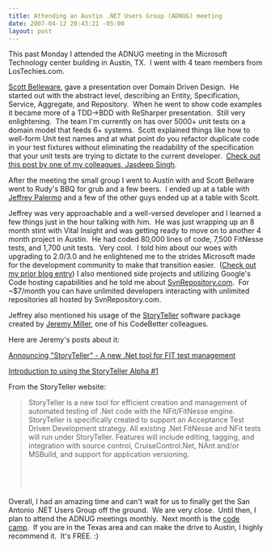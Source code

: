 ```yaml
---
title: Attending an Austin .NET Users Group (ADNUG) meeting
date: 2007-04-12 20:43:21 -05:00
layout: post
---
```


This past Monday I attended the ADNUG meeting in the Microsoft Technology center building in Austin, TX.  I went with 4 team members from LosTechies.com.

[Scott Belleware](http://codebetter.com/blogs/scott.bellware/default.aspx), gave a presentation over Domain Driven Design.  He started out with the abstract level, describing an Entity, Specification, Service, Aggregate, and Repository.  When he went to show code examples it became more of a TDD->BDD with ReSharper presentation.  Still very enlightening.  The team I'm currently on has over 5000+ unit tests on a domain model that feeds 6+ systems.  Scott explained things like how to well-form Unit test names and at what point do you refactor duplicate code in your test fixtures without eliminating the readability of the specification that your unit tests are trying to dictate to the current developer.  [Check out this post by one of my colleagues, Jasdeep Singh](http://www.lostechies.com/blogs/jasdeep_singh/archive/2007/04/10/self-documenting-unit-tests.aspx).

After the meeting the small group I went to Austin with and Scott Bellware went to Rudy's BBQ for grub and a few beers.  I ended up at a table with [Jeffrey Palermo](http://codebetter.com/blogs/jeffrey.palermo/default.aspx) and a few of the other guys ended up at a table with Scott.

Jeffrey was very approachable and a well-versed developer and I learned a few things just in the hour talking with him.  He was just wrapping up an 8 month stint with Vital Insight and was getting ready to move on to another 4 month project in Austin.  He had coded 80,000 lines of code, 7,500 FitNesse tests, and 1,700 unit tests.  Very cool.  I told him about our woes with upgrading to 2.0/3.0 and he enlightened me to the strides Microsoft made for the development community to make that transition easier.  ([Check out my prior blog entry](http://www.lostechies.com/blogs/jason_meridth/archive/2007/04/10/visual-studio-2005-web-application-projects-download.aspx)) I also mentioned side projects and utilizing Google's Code hosting capabilities and he told me about [SvnRepository.com](http://www.svnrepository.com).  For ~$7/month you can have unlimited developers interacting with unlimited repositories all hosted by SvnRepository.com.

Jeffrey also mentioned his usage of the [StoryTeller](http://storyteller.tigris.org) software package created by [Jeremy Miller](http://codebetter.com/blogs/jeremy.miller/default.aspx), one of his CodeBetter colleagues.

Here are Jeremy's posts about it:

[Announcing "StoryTeller" - A new .Net tool for FIT test management](http://codebetter.com/blogs/jeremy.miller/archive/2006/10/17/Announcing-_2200_StoryTeller_2200_---A-new-.Net-tool-for-FIT-test-management.aspx)

[Introduction to using the StoryTeller Alpha #1](http://codebetter.com/blogs/jeremy.miller/archive/2006/12/17/Introduction-to-using-the-StoryTeller-Alpha-_2300_1.aspx)

From the StoryTeller website:

> StoryTeller is a new tool for efficient creation and management of automated testing of .Net code with the NFit/FitNesse engine. StoryTeller is specifically created to support an Acceptance Test Driven Development strategy. All existing .Net FitNesse and NFit tests will run under StoryTeller. Features will include editing, tagging, and integration with source control, CruiseControl.Net, NAnt and/or MSBuild, and support for application versioning. 
> 
>  
> 
>  

Overall, I had an amazing time and can't wait for us to finally get the San Antonio .NET Users Group off the ground.  We are very close.  Until then, I plan to attend the ADNUG meetings monthly.  Next month is the [code camp](http://www.adnug.org/codecamp2007.aspx).  If you are in the Texas area and can make the drive to Austin, I highly recommend it.  It's FREE. :)